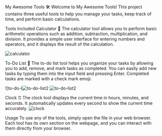 My Awesome Tools 🛠️
Welcome to My Awesome Tools! This project contains three useful tools to help you manage your tasks, keep track of time, and perform basic calculations.

Tools Included
Calculator 🧮
The calculator tool allows you to perform basic arithmetic operations such as addition, subtraction, multiplication, and division. It provides a simple user interface for entering numbers and operators, and it displays the result of the calculation.

![calculator](https://github.com/Rajeshn09/pace-wisdom-JS/assets/117788569/83d60f94-d2a6-4de0-b874-9d1bd3826ddc)


To-Do List 📝
The to-do list tool helps you organize your tasks by allowing you to add, remove, and mark tasks as completed. You can easily add new tasks by typing them into the input field and pressing Enter. Completed tasks are marked with a check mark emoji.

![to-do-l![to-do-list2](https://github.com/Rajeshn09/pace-wisdom-JS/assets/117788569/39677aa1-7aa1-4319-b65d-3ef07b754b32)
![to-do-list2](https://github.com/Rajeshn09/pace-wisdom-JS/assets/117788569/86db450e-d755-40cd-a1b6-5ce7f709dec2)


Clock ⏰
The clock tool displays the current time in hours, minutes, and seconds. It automatically updates every second to show the current time accurately.
![clock](https://github.com/Rajeshn09/pace-wisdom-JS/assets/117788569/6960830e-e2d0-40bf-8c56-2ccfcaef90f8)


Usage
To use any of the tools, simply open the file in your web browser. Each tool has its own section on the webpage, and you can interact with them directly from your browser.




